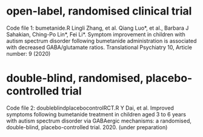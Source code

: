 # open-label, randomised clinical trial
Code file 1: bumetanide.R
Lingli Zhang, et al. Qiang Luo*, et al., Barbara J Sahakian, Ching-Po Lin*, Fei Li*. Symptom improvement in children with autism spectrum disorder following bumetanide administration is associated with decreased GABA/glutamate ratios. Translational Psychiatry 10, Article number: 9 (2020)


# double-blind, randomised, placebo-controlled trial
Code file 2: doubleblindplacebocontrolRCT.R
Y Dai, et al. Improved symptoms following bumetanide treatment in children aged 3 to 6 years with autism spectrum disorder via GABAergic mechanisms: a randomised, double-blind, placebo-controlled trial. 2020. (under preparation)
